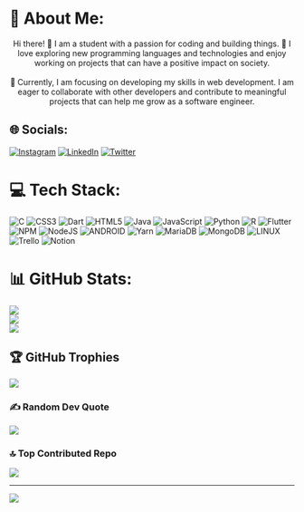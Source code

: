 # 💫 About Me:
<div align = "center">
Hi there! 👋 I am a student with a passion for coding and building things. 🌱 I love exploring new programming languages and technologies and enjoy working on projects that can have a positive impact on society.<br><br>🔭 Currently, I am focusing on developing my skills in web development. I am eager to collaborate with other developers and contribute to meaningful projects that can help me grow as a software engineer.
</div>

## 🌐 Socials:
[![Instagram](https://img.shields.io/badge/Instagram-%23E4405F.svg?logo=Instagram&logoColor=white)](https://instagram.com/monde.rey) [![LinkedIn](https://img.shields.io/badge/LinkedIn-%230077B5.svg?logo=linkedin&logoColor=white)](https://linkedin.com/in/reymond-yncierto) [![Twitter](https://img.shields.io/badge/Twitter-%231DA1F2.svg?logo=Twitter&logoColor=white)](https://twitter.com/@kurogane_07) 

# 💻 Tech Stack:
![C](https://img.shields.io/badge/c-%2300599C.svg?style=plastic&logo=c&logoColor=white) ![CSS3](https://img.shields.io/badge/css3-%231572B6.svg?style=plastic&logo=css3&logoColor=white) ![Dart](https://img.shields.io/badge/dart-%230175C2.svg?style=plastic&logo=dart&logoColor=white) ![HTML5](https://img.shields.io/badge/html5-%23E34F26.svg?style=plastic&logo=html5&logoColor=white) ![Java](https://img.shields.io/badge/java-%23ED8B00.svg?style=plastic&logo=java&logoColor=white) ![JavaScript](https://img.shields.io/badge/javascript-%23323330.svg?style=plastic&logo=javascript&logoColor=%23F7DF1E) ![Python](https://img.shields.io/badge/python-3670A0?style=plastic&logo=python&logoColor=ffdd54) ![R](https://img.shields.io/badge/r-%23276DC3.svg?style=plastic&logo=r&logoColor=white) ![Flutter](https://img.shields.io/badge/Flutter-%2302569B.svg?style=plastic&logo=Flutter&logoColor=white) ![NPM](https://img.shields.io/badge/NPM-%23000000.svg?style=plastic&logo=npm&logoColor=white) ![NodeJS](https://img.shields.io/badge/node.js-6DA55F?style=plastic&logo=node.js&logoColor=white) ![ANDROID](https://img.shields.io/badge/android-%2320232a.svg?style=plastic&logo=android&logoColor=%a4c639) ![Yarn](https://img.shields.io/badge/yarn-%232C8EBB.svg?style=plastic&logo=yarn&logoColor=white) ![MariaDB](https://img.shields.io/badge/MariaDB-003545?style=plastic&logo=mariadb&logoColor=white) ![MongoDB](https://img.shields.io/badge/MongoDB-%234ea94b.svg?style=plastic&logo=mongodb&logoColor=white) ![LINUX](https://img.shields.io/badge/Linux-FCC624?style=plastic&logo=linux&logoColor=black) ![Trello](https://img.shields.io/badge/Trello-%23026AA7.svg?style=plastic&logo=Trello&logoColor=white) ![Notion](https://img.shields.io/badge/Notion-%23000000.svg?style=plastic&logo=notion&logoColor=white)
  
# 📊 GitHub Stats:
![](https://github-readme-stats.vercel.app/api?username=rpyncierto&theme=radical&hide_border=false&include_all_commits=true&count_private=true)<br/>
![](https://github-readme-streak-stats.herokuapp.com/?user=rpyncierto&theme=radical&hide_border=false)<br/>
![](https://github-readme-stats.vercel.app/api/top-langs/?username=rpyncierto&theme=radical&hide_border=false&include_all_commits=true&count_private=true&layout=compact)

## 🏆 GitHub Trophies
![](https://github-profile-trophy.vercel.app/?username=rpyncierto&theme=radical&no-frame=false&no-bg=false&margin-w=4)

### ✍️ Random Dev Quote
![](https://quotes-github-readme.vercel.app/api?type=horizontal&theme=radical)

### 🔝 Top Contributed Repo
![](https://github-contributor-stats.vercel.app/api?username=rpyncierto&limit=5&theme=dark&combine_all_yearly_contributions=true)

---
[![](https://visitcount.itsvg.in/api?id=rpyncierto&icon=0&color=0)](https://visitcount.itsvg.in)
